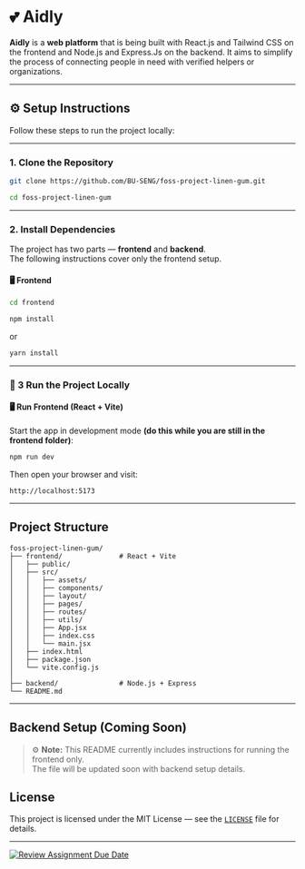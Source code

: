 # 💕 Aidly

**Aidly** is a **web platform** that is being built with React.js and Tailwind CSS on the frontend and Node.js and Express.Js on the backend. It aims to simplify the process of connecting people in need with verified helpers or organizations. 

---

## ⚙️ Setup Instructions

Follow these steps to run the project locally:

---

### 1. Clone the Repository

```bash
git clone https://github.com/BU-SENG/foss-project-linen-gum.git
```

```bash
cd foss-project-linen-gum
```

---

### 2. Install Dependencies

The project has two parts — **frontend** and **backend**.  
The following instructions cover only the frontend setup.

#### 🖥️ Frontend

```bash
cd frontend
```

```bash
npm install
```

or

```bash
yarn install
```

---

### 🚀 3 Run the Project Locally

#### 🖥️ Run Frontend (React + Vite)

Start the app in development mode **(do this while you are still in the frontend folder)**:

```bash
npm run dev
```

Then open your browser and visit:

```
http://localhost:5173
```

---

## Project Structure

```
foss-project-linen-gum/
├── frontend/              # React + Vite 
│   ├── public/
│   ├── src/
│   │   ├── assets/
│   │   ├── components/
│   │   ├── layout/
│   │   ├── pages/
│   │   ├── routes/
│   │   ├── utils/
│   │   ├── App.jsx
│   │   ├── index.css
│   │   └── main.jsx
│   ├── index.html
│   ├── package.json
│   └── vite.config.js
│
├── backend/               # Node.js + Express
└── README.md
```

---

## Backend Setup (Coming Soon)

> ⚙️ **Note:** This README currently includes instructions for running the frontend only.  
> The file will be updated soon with backend setup details.


## License

This project is licensed under the MIT License — see the [`LICENSE`](./LICENSE) file for details.

---


[![Review Assignment Due Date](https://classroom.github.com/assets/deadline-readme-button-22041afd0340ce965d47ae6ef1cefeee28c7c493a6346c4f15d667ab976d596c.svg)](https://classroom.github.com/a/BY41byMO)
